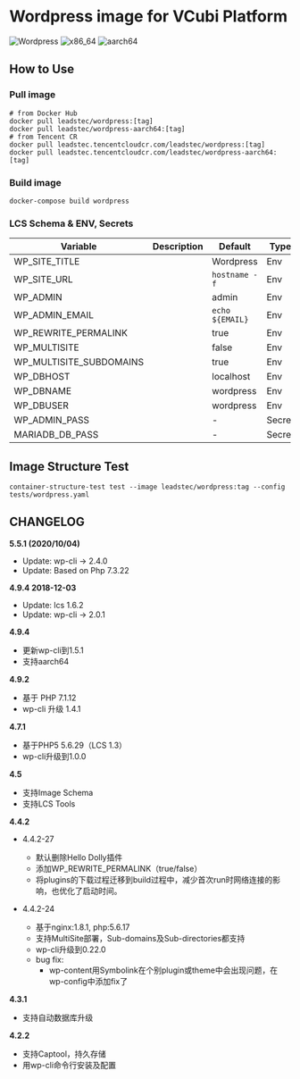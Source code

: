 # Wordpress image for VCubi Platform

![Wordpress](https://img.shields.io/badge/Wordpress-5.5.1,_latest-blue)
![x86_64](https://img.shields.io/badge/x86_64-supported-brightgreen)
![aarch64](https://img.shields.io/badge/aarch64-supported-brightgreen)

## How to Use

### Pull image
    # from Docker Hub
    docker pull leadstec/wordpress:[tag]
    docker pull leadstec/wordpress-aarch64:[tag]
    # from Tencent CR
    docker pull leadstec.tencentcloudcr.com/leadstec/wordpress:[tag]
    docker pull leadstec.tencentcloudcr.com/leadstec/wordpress-aarch64:[tag]

### Build image
    docker-compose build wordpress

### LCS Schema & ENV, Secrets

| Variable              | Description               | Default | Type |
|-----------------------|---------------------------|---------|------|
| WP_SITE_TITLE         |                           | Wordpress | Env |
| WP_SITE_URL | | `hostname -f` | Env |
| WP_ADMIN | | admin | Env |
| WP_ADMIN_EMAIL | | `echo ${EMAIL}` | Env |
| WP_REWRITE_PERMALINK | | true | Env |
| WP_MULTISITE | | false | Env |
| WP_MULTISITE_SUBDOMAINS | | true | Env |
| WP_DBHOST | | localhost | Env |
| WP_DBNAME | | wordpress | Env |
| WP_DBUSER | | wordpress | Env |
| WP_ADMIN_PASS | | - | Secret |
| MARIADB_DB_PASS | | - | Secret |

## Image Structure Test
    container-structure-test test --image leadstec/wordpress:tag --config tests/wordpress.yaml

## CHANGELOG

**5.5.1 (2020/10/04)**
* Update: wp-cli -> 2.4.0
* Update: Based on Php 7.3.22

**4.9.4 2018-12-03**
* Update: lcs 1.6.2
* Update: wp-cli -> 2.0.1

**4.9.4**
* 更新wp-cli到1.5.1
* 支持aarch64

**4.9.2**

* 基于 PHP 7.1.12
* wp-cli 升级 1.4.1

**4.7.1**

* 基于PHP5 5.6.29（LCS 1.3）
* wp-cli升级到1.0.0

**4.5**

* 支持Image Schema
* 支持LCS Tools

**4.4.2**

* 4.4.2-27
    - 默认删除Hello Dolly插件
    - 添加WP_REWRITE_PERMALINK（true/false）
    - 将plugins的下载过程迁移到build过程中，减少首次run时网络连接的影响，也优化了启动时间。

* 4.4.2-24
    - 基于nginx:1.8.1, php:5.6.17
    - 支持MultiSite部署，Sub-domains及Sub-directories都支持
    - wp-cli升级到0.22.0
    - bug fix:
        + wp-content用Symbolink在个别plugin或theme中会出现问题，在wp-config中添加fix了

**4.3.1**

* 支持自动数据库升级

**4.2.2**

* 支持Captool，持久存储
* 用wp-cli命令行安装及配置

